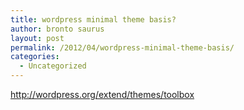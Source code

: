 ```yaml
---
title: wordpress minimal theme basis?
author: bronto saurus
layout: post
permalink: /2012/04/wordpress-minimal-theme-basis/
categories:
  - Uncategorized
---
```

<http://wordpress.org/extend/themes/toolbox>